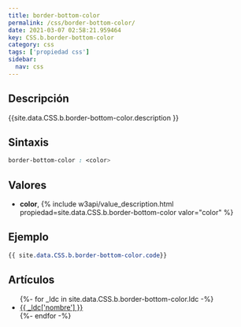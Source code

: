 ```yaml
---
title: border-bottom-color
permalink: /css/border-bottom-color/
date: 2021-03-07 02:58:21.959464
key: CSS.b.border-bottom-color
category: css
tags: ['propiedad css']
sidebar: 
  nav: css
---
```


## Descripción
{{site.data.CSS.b.border-bottom-color.description }}

## Sintaxis
~~~css
border-bottom-color : <color>
~~~

## Valores
* **color**,  {% include w3api/value_description.html propiedad=site.data.CSS.b.border-bottom-color valor="color" %}

## Ejemplo
~~~css
{{ site.data.CSS.b.border-bottom-color.code}}
~~~

## Artículos
<ul>
{%- for _ldc in site.data.CSS.b.border-bottom-color.ldc -%}
   <li>
       <a href="{{_ldc['url'] }}">{{ _ldc['nombre'] }}</a>
   </li>
{%- endfor -%}
</ul>
